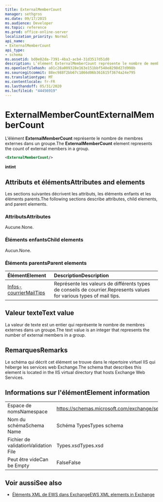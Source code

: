 ```yaml
---
title: ExternalMemberCount
manager: sethgros
ms.date: 09/17/2015
ms.audience: Developer
ms.topic: reference
ms.prod: office-online-server
localization_priority: Normal
api_name:
- ExternalMemberCount
api_type:
- schema
ms.assetid: bd0e82da-7391-4ba3-acb4-31d3517d51d0
description: L’élément ExternalMemberCount représente le nombre de membres externes dans un groupe.
ms.openlocfilehash: a01c28a009328e163e151bbf540e8298d27d998b
ms.sourcegitcommit: 88ec988f2bb67c1866d06b361615f3674a24e795
ms.translationtype: MT
ms.contentlocale: fr-FR
ms.lasthandoff: 05/31/2020
ms.locfileid: "44456919"
---
```

# <a name="externalmembercount"></a><span data-ttu-id="88b4a-103">ExternalMemberCount</span><span class="sxs-lookup"><span data-stu-id="88b4a-103">ExternalMemberCount</span></span>

<span data-ttu-id="88b4a-104">L’élément **ExternalMemberCount** représente le nombre de membres externes dans un groupe.</span><span class="sxs-lookup"><span data-stu-id="88b4a-104">The **ExternalMemberCount** element represents the count of external members in a group.</span></span> 
  
```XML
<ExternalMemberCount/>
```

 <span data-ttu-id="88b4a-105">**int**</span><span class="sxs-lookup"><span data-stu-id="88b4a-105">**int**</span></span>
## <a name="attributes-and-elements"></a><span data-ttu-id="88b4a-106">Attributs et éléments</span><span class="sxs-lookup"><span data-stu-id="88b4a-106">Attributes and elements</span></span>

<span data-ttu-id="88b4a-107">Les sections suivantes décrivent les attributs, les éléments enfants et les éléments parents.</span><span class="sxs-lookup"><span data-stu-id="88b4a-107">The following sections describe attributes, child elements, and parent elements.</span></span>
  
### <a name="attributes"></a><span data-ttu-id="88b4a-108">Attributs</span><span class="sxs-lookup"><span data-stu-id="88b4a-108">Attributes</span></span>

<span data-ttu-id="88b4a-109">Aucune.</span><span class="sxs-lookup"><span data-stu-id="88b4a-109">None.</span></span>
  
### <a name="child-elements"></a><span data-ttu-id="88b4a-110">Éléments enfants</span><span class="sxs-lookup"><span data-stu-id="88b4a-110">Child elements</span></span>

<span data-ttu-id="88b4a-111">Aucun.</span><span class="sxs-lookup"><span data-stu-id="88b4a-111">None.</span></span>
  
### <a name="parent-elements"></a><span data-ttu-id="88b4a-112">Éléments parents</span><span class="sxs-lookup"><span data-stu-id="88b4a-112">Parent elements</span></span>

|<span data-ttu-id="88b4a-113">**Élément**</span><span class="sxs-lookup"><span data-stu-id="88b4a-113">**Element**</span></span>|<span data-ttu-id="88b4a-114">**Description**</span><span class="sxs-lookup"><span data-stu-id="88b4a-114">**Description**</span></span>|
|:-----|:-----|
|[<span data-ttu-id="88b4a-115">Infos-courrier</span><span class="sxs-lookup"><span data-stu-id="88b4a-115">MailTips</span></span>](mailtips.md) <br/> |<span data-ttu-id="88b4a-116">Représente les valeurs de différents types de conseils de courrier.</span><span class="sxs-lookup"><span data-stu-id="88b4a-116">Represents values for various types of mail tips.</span></span>  <br/> |
   
## <a name="text-value"></a><span data-ttu-id="88b4a-117">Valeur texte</span><span class="sxs-lookup"><span data-stu-id="88b4a-117">Text value</span></span>

<span data-ttu-id="88b4a-118">La valeur de texte est un entier qui représente le nombre de membres externes dans un groupe.</span><span class="sxs-lookup"><span data-stu-id="88b4a-118">The text value is an integer that represents the number of external members in a group.</span></span>
  
## <a name="remarks"></a><span data-ttu-id="88b4a-119">Remarques</span><span class="sxs-lookup"><span data-stu-id="88b4a-119">Remarks</span></span>

<span data-ttu-id="88b4a-120">Le schéma qui décrit cet élément se trouve dans le répertoire virtuel IIS qui héberge les services web Exchange.</span><span class="sxs-lookup"><span data-stu-id="88b4a-120">The schema that describes this element is located in the IIS virtual directory that hosts Exchange Web Services.</span></span>
  
## <a name="element-information"></a><span data-ttu-id="88b4a-121">Informations sur l'élément</span><span class="sxs-lookup"><span data-stu-id="88b4a-121">Element information</span></span>

|||
|:-----|:-----|
|<span data-ttu-id="88b4a-122">Espace de noms</span><span class="sxs-lookup"><span data-stu-id="88b4a-122">Namespace</span></span>  <br/> |https://schemas.microsoft.com/exchange/services/2006/types  <br/> |
|<span data-ttu-id="88b4a-123">Nom du schéma</span><span class="sxs-lookup"><span data-stu-id="88b4a-123">Schema Name</span></span>  <br/> |<span data-ttu-id="88b4a-124">Schéma Types</span><span class="sxs-lookup"><span data-stu-id="88b4a-124">Types schema</span></span>  <br/> |
|<span data-ttu-id="88b4a-125">Fichier de validation</span><span class="sxs-lookup"><span data-stu-id="88b4a-125">Validation File</span></span>  <br/> |<span data-ttu-id="88b4a-126">Types.xsd</span><span class="sxs-lookup"><span data-stu-id="88b4a-126">Types.xsd</span></span>  <br/> |
|<span data-ttu-id="88b4a-127">Peut être vide</span><span class="sxs-lookup"><span data-stu-id="88b4a-127">Can be Empty</span></span>  <br/> |<span data-ttu-id="88b4a-128">False</span><span class="sxs-lookup"><span data-stu-id="88b4a-128">False</span></span>  <br/> |
   
## <a name="see-also"></a><span data-ttu-id="88b4a-129">Voir aussi</span><span class="sxs-lookup"><span data-stu-id="88b4a-129">See also</span></span>



- [<span data-ttu-id="88b4a-130">Éléments XML de EWS dans Exchange</span><span class="sxs-lookup"><span data-stu-id="88b4a-130">EWS XML elements in Exchange</span></span>](ews-xml-elements-in-exchange.md)

